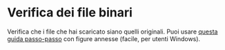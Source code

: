 # Verifica dei file binari

Verifica che i file che hai scaricato siano quelli originali. Puoi usare [questa guida passo-passo](https://getmonero.org/it/resources/user-guides/verification-windows-beginner.html) con figure annesse (facile, per utenti Windows). 


